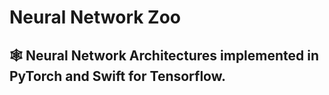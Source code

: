 # Neural Network Zoo

## 🕸️ Neural Network Architectures implemented in PyTorch and Swift for Tensorflow.

